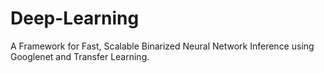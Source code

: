 # Deep-Learning
A Framework for Fast, Scalable Binarized Neural Network Inference using Googlenet and Transfer Learning.
